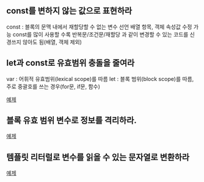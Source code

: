 ## const를 변하지 않는 값으로 표현하라

const : 블록의 문맥 내에서 재할당할 수 없는 변수 선언
        배열 항목, 객체 속성값 수정 가능 
        const를 많이 사용할 수록 반복문/조건문/재할당 과 같이 변경할 수 있는 코드를 신경쓰지 않아도 됨(배열, 객체 제외)

## let과 const로 유효범위 충돌을 줄여라 
var : 어휘적 유효범위(lexical scope)를 따름
let : 블록 범위(block scope)를 따름, 주로 중괄호를 쓰는 경우(for문, if문, 함수)

[예제](https://github.com/pjaeyoung/simplifying-javascript/blob/main/01/getLowestPrice.ts)

## 블록 유효 범위 변수로 정보를 격리하라. 
[예제](https://github.com/pjaeyoung/simplifying-javascript/blob/main/01/scope.html)

## 템플릿 리터럴로 변수를 읽을 수 있는 문자열로 변환하라 
[예제](https://github.com/pjaeyoung/simplifying-javascript/blob/main/01/generateLink) 